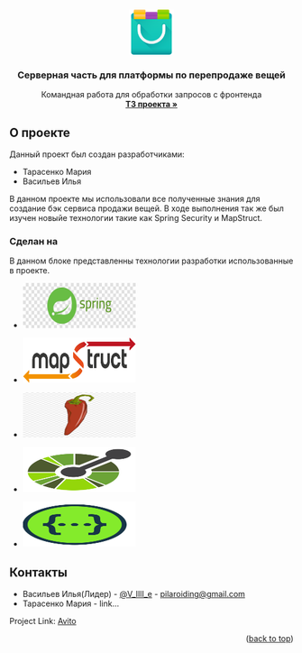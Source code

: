 <a name="readme-top"></a>





<!-- PROJECT LOGO -->
<br />
<div align="center">
  <a href="https://my.sky.pro/">
    <img src="src/images/logo.png" alt="Logo" width="80" height="80">
  </a>

<h3 align="center">Серверная часть для платформы по перепродаже вещей  </h3>

  <p align="center">
    Командная работа для обработки запросов с фронтенда
    <br />
    <a href="https://skyengpublic.notion.site/47bcac1b049f4af6b351e2ab5d05afb4"><strong>ТЗ проекта »</strong></a>
  </p>
</div>




<!-- ABOUT THE PROJECT -->
## О проекте
Данный проект был создан разработчиками:
* Тарасенко Мария
* Васильев Илья

В данном проекте мы использовали все полученные знания для создание бэк сервиса продажи вещей. В ходе выполнения так же был изучен новыйе технологии такие как Spring Security и MapStruct.
### Сделан на

В данном блоке представленны технологии разработки использованные в проекте.

*  <a href="https://spring.io/">
    <img src="src/images/spring.png" alt="shield" width="200" height="80">
  </a>

*  <a href="https://mapstruct.org/">
    <img src="src/images/mapstruct.png" alt="shield" width="200" height="80">
  </a>

*  <a href="https://projectlombok.org/">
    <img src="src/images/lombok-logo.png" alt="shield" width="200" height="80">
  </a>

*  <a href="https://github.com/OAI/OpenAPI-Specification">
    <img src="src/images/openapi.png" alt="shield" width="200" height="80">
  </a>

*  <a href="https://swagger.io/">
    <img src="src/images/swagger-logo-2.webp" alt="shield" width="200" height="80">
  </a>


<!-- CONTACT -->
## Контакты

* Васильев Илья(Лидер) - [@V_IllI_e](https://t.me/V_IllI_e) - pilaroiding@gmail.com
* Тарасенко Мария - link...


Project Link: [Avito](https://github.com/V4si1iy/Graduate-work-Avito)

<p align="right">(<a href="#readme-top">back to top</a>)</p>


